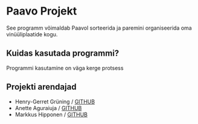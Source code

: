 # Paavo Projekt

See programm võimaldab Paavol sorteerida ja paremini organiseerida oma vinüüliplaatide kogu.

## Kuidas kasutada programmi?
Programmi kasutamine on väga kerge protsess
## Projekti arendajad
- Henry-Gerret Grüning / [GITHUB](https://github.com/HenryGerretGruning/OOPLahendused/tree/master/PaavoProject "Henry-Gerret Grüning Github")
- Anette Aguraiuja / [GITHUB](https://github.com/AnetteAgura/parimad_praktikad "Anette Aguraiuja Github")
- Markkus Hipponen / [GITHUB](https://github.com/hipponen03/OOP-lahendused/tree/master/Paavo "Markus Hipponen Github")
